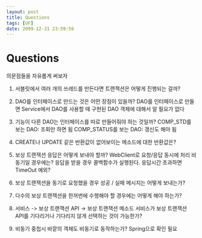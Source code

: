 ```yaml
---
layout: post
title: Questions
tags: [UF]
date: 2099-12-31 23:59:59
---
```

# Questions

의문점들을 자유롭게 써보자

1. 서블릿에서 여러 개의 쓰레드를 만든다면 트랜잭션은 어떻게 진행되는 걸까?
2. DAO를 인터페이스로 만드는 것은 어떤 장점이 있을까?
   DAO를 인터페이스로 만들면 Service에서 DAO를 사용할 때 구현된 DAO 객체에 대해서 알 필요가 없다
3. 기능이 다른 DAO는 인터페이스를 따로 만들어줘야 하는 것일까?
   COMP_STD를 보는 DAO: 조회만 하면 됨
   COMP_STATUS를 보는 DAO: 갱신도 해야 됨
4. CREATE나 UPDATE 같은 반환값이 없어보이는 메소드에 대한 반환값은?
5. 보상 트랜잭션 응답은 어떻게 보내야 할까?
   WebClient로 요청/응답 동시에 처리
   비동기일 경우에는? 응답을 받을 경우 콜백함수가 실행된다. 응답시간 초과하면 TimeOut 예외?
6. 보상 트랜잭션을 동기로 요청했을 경우 성공 / 실패 메시지는 어떻게 보내는가?
7. 다수의 보상 트랜잭션을 한꺼번에 수행해야 할 경우에는 어떻게 해야 하는가?

8. 서비스 -> 보상 트랜잭션 API -> 보상 트랜잭션 메소드
   서비스가 보상 트랜잭션 API를 기다리거나 기다리지 않게 선택하는 것이 가능한가?

9. 비동기 중첩시 바깥의 객체도 비동기로 동작하는가? Spring으로 확인 필요